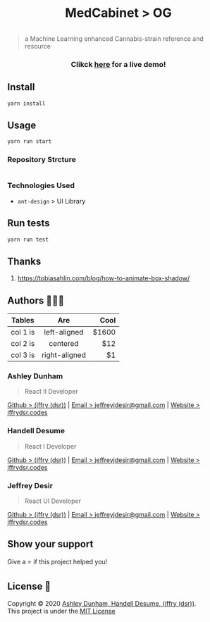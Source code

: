 <h1 align="center">MedCabinet > OG</h1>

<p>

<img href="https://travis-ci.org/MedCabinet/FrontEnd.svg?branch=master"/>

</p>

> a Machine Learning enhanced Cannabis-strain reference and resource


<h3 align="center">
Clikck <a href="https://medcabinetog.netlify.com/">here</a> for a live demo! 
 </h3>

## Install

```sh
yarn install
```

## Usage

```sh
yarn run start
```

### Repository Strcture
```yml

```

### Technologies Used
* `ant-design` > UI Library 
## Run tests

```sh
yarn run test
```

## Thanks 
1. https://tobiasahlin.com/blog/how-to-animate-box-shadow/

## Authors 👩🏿‍💻

| Tables   |      Are      |  Cool |
|----------|:-------------:|------:|
| col 1 is |  left-aligned | $1600 |
| col 2 is |    centered   |   $12 |
| col 3 is | right-aligned |    $1 |

### Ashley Dunham
> React II Developer<br>

[Github > (jffry (dsr))](https://github.com) | [Email > jeffreyjdesir@gmail.com](mailto:jeffreyjdesir@gmail.com) | [Website > jffrydsr.codes](https://jffrydsr.codes)

### Handell Desume
> React I Developer<br>

[Github > (jffry (dsr))](https://github.com) | [Email > jeffreyjdesir@gmail.com](mailto:jeffreyjdesir@gmail.com) | [Website > jffrydsr.codes](https://jffrydsr.codes)

### Jeffrey Desir
> React UI Developer<br>

[Github > (jffry (dsr))](https://github.com) | [Email > jeffreyjdesir@gmail.com](mailto:jeffreyjdesir@gmail.com) | [Website > jffrydsr.codes](https://jffrydsr.codes)


## Show your support

Give a ⭐️ if this project helped you!

## License 📝

Copyright © 2020 [Ashley Dunham, Handell Desume, (jffry (dsr))](https://github.com/MedCabinet).<br>
This project is under the [MIT License](https://github.com/MedCabinet/FrontEnd/blob/master/LICENSE)

